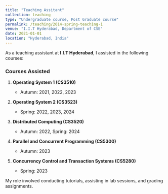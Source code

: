 ```yaml
---
title: "Teaching Assitant"
collection: teaching
type: "Undergraduate course, Post Graduate course"
permalink: /teaching/2014-spring-teaching-1
venue: "I.I.T Hyderabad, Department of CSE"
date: 2021-01-01
location: "Hyderabad, India"
---
```


<!-- This is a description of a teaching experience. You can use markdown like any other post.

Heading 1
======

Heading 2
======

Heading 3
====== -->
As a teaching assistant at **I.I.T Hyderabad**, I assisted in the following courses:

### Courses Assisted

1. **Operating System 1 (CS3510)**  
   - Autumn: 2021, 2022, 2023

2. **Operating System 2 (CS3523)**  
   - Spring: 2022, 2023, 2024

3. **Distributed Computing (CS3520)**  
   - Autumn: 2022, Spring: 2024

4. **Parallel and Concurrent Programming (CS5300)**  
   - Autumn: 2023

5. **Concurrency Control and Transaction Systems (CS5280)**  
   - Spring: 2023

My role involved conducting tutorials, assisting in lab sessions, and grading assignments.